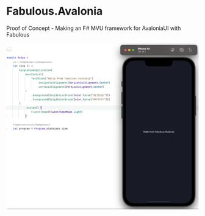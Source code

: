 # Fabulous.Avalonia
Proof of Concept - Making an F# MVU framework for AvaloniaUI with Fabulous

<img src="docs/sample.png">